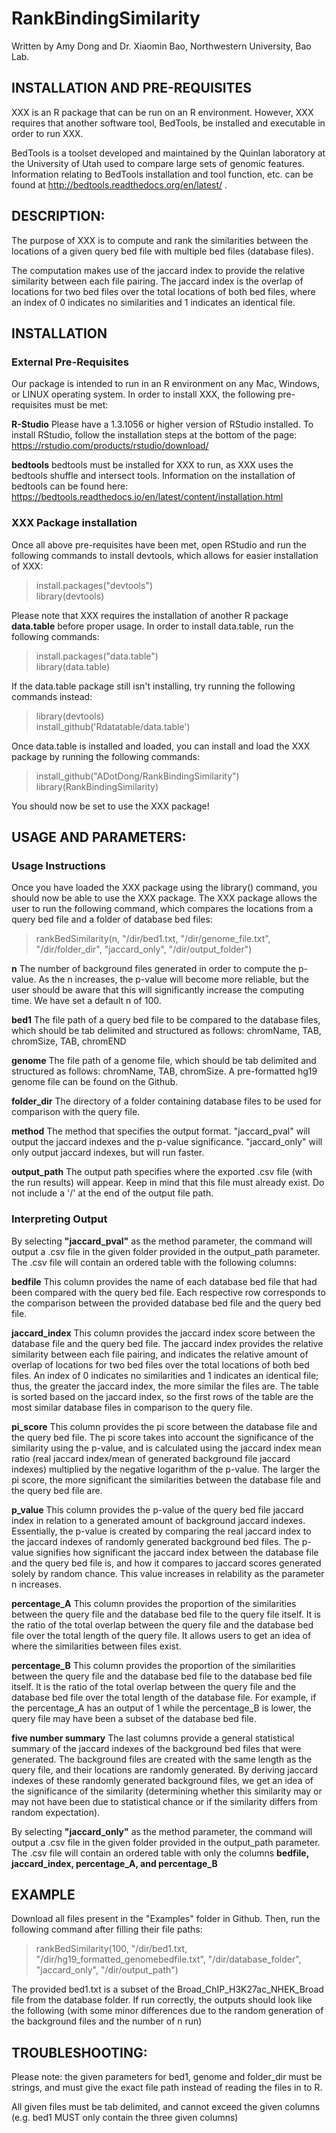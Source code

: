 # RankBindingSimilarity

Written by Amy Dong and Dr. Xiaomin Bao, Northwestern University, Bao Lab.

## INSTALLATION AND PRE-REQUISITES

XXX is an R package that can be run on an R environment. However, XXX requires that another software tool, BedTools, be installed and executable in order to run XXX.

BedTools is a toolset developed and maintained by the Quinlan laboratory at the University of Utah used to compare large sets of genomic features. Information relating to BedTools installation and tool function, etc. can be found at http://bedtools.readthedocs.org/en/latest/ .

## DESCRIPTION:

The purpose of XXX is to compute and rank the similarities between the locations of a given query bed file with multiple bed files (database files).

The computation makes use of the jaccard index to provide the relative similarity between each file pairing. The jaccard index is the overlap of locations for two bed files over the total locations of both bed files, where an index of 0 indicates no similarities and 1 indicates an identical file.

## INSTALLATION

### External Pre-Requisites

Our package is intended to run in an R environment on any Mac, Windows, or LINUX operating system. In order to install XXX, the following pre-requisites must be met:

**R-Studio** Please have a 1.3.1056 or higher version of RStudio installed. To install RStudio, follow the installation steps at the bottom of the page: https://rstudio.com/products/rstudio/download/

**bedtools** bedtools must be installed for XXX to run, as XXX uses the bedtools shuffle and intersect tools. Information on the installation of bedtools can be found here: https://bedtools.readthedocs.io/en/latest/content/installation.html

### XXX Package installation

Once all above pre-requisites have been met, open RStudio and run the following commands to install devtools, which allows for easier installation of XXX:

> install.packages("devtools")\
> library(devtools)

Please note that XXX requires the installation of another R package **data.table** before proper usage. In order to install data.table, run the following commands:

> install.packages("data.table")\
>library(data.table)

If the data.table package still isn't installing, try running the following commands instead:

> library(devtools)\
> install_github('Rdatatable/data.table')

Once data.table is installed and loaded, you can install and load the XXX package by running the following commands:

> install_github("ADotDong/RankBindingSimilarity")\
> library(RankBindingSimilarity)

You should now be set to use the XXX package!

## USAGE AND PARAMETERS:

### Usage Instructions

Once you have loaded the XXX package using the library() command, you should now be able to use the XXX package. The XXX package allows the user to run the following command, which compares the locations from a query bed file and a folder of database bed files:

> rankBedSimilarity(n, "/dir/bed1.txt, "/dir/genome_file.txt", "/dir/folder_dir", "jaccard_only", "/dir/output_folder")

**n** The number of background files generated in order to compute the p-value. As the n increases, the p-value will become more reliable, but the user should be aware that this will significantly increase the computing time. We have set a default n of 100.

**bed1** The file path of a query bed file to be compared to the database files, which should be tab delimited and structured as follows: chromName, TAB, chromSize, TAB, chromEND

**genome** The file path of a genome file, which should be tab delimited and structured as follows: chromName, TAB, chromSize. A pre-formatted hg19 genome file can be found on the Github.

**folder_dir** The directory of a folder containing database files to be used for comparison with the query file.

**method** The method that specifies the output format. "jaccard_pval" will output the jaccard indexes and the p-value significance. "jaccard_only" will only output jaccard indexes, but will run faster.

**output_path** The output path specifies where the exported .csv file (with the run results) will appear. Keep in mind that this file must already exist. Do not include a '/' at the end of the output file path.

### Interpreting Output

By selecting **"jaccard_pval"** as the method parameter, the command will output a .csv file in the given folder provided in the output_path parameter. The .csv file will contain an ordered table with the following columns:

**bedfile** This column provides the name of each database bed file that had been compared with the query bed file. Each respective row corresponds to the comparison between the provided database bed file and the query bed file.

**jaccard_index** This column provides the jaccard index score between the database file and the query bed file. The jaccard index provides the relative similarity between each file pairing, and indicates the relative amount of overlap of locations for two bed files over the total locations of both bed files. An index of 0 indicates no similarities and 1 indicates an identical file; thus, the greater the jaccard index, the more similar the files are. The table is sorted based on the jaccard index, so the first rows of the table are the most similar database files in comparison to the query file.

**pi_score** This column provides the pi score between the database file and the query bed file. The pi score takes into account the significance of the similarity using the p-value, and is calculated using the jaccard index mean ratio (real jaccard index/mean of generated background file jaccard indexes) multiplied by the negative logarithm of the p-value. The larger the pi score, the more significant the similarities between the database file and the query bed file are.

**p_value** This column provides the p-value of the query bed file jaccard index in relation to a generated amount of background jaccard indexes. Essentially, the p-value is created by comparing the real jaccard index to the jaccard indexes of randomly generated background bed files. The p-value signifies how significant the jaccard index between the database file and the query bed file is, and how it compares to jaccard scores generated solely by random chance. This value increases in relability as the parameter n increases.

**percentage_A** This column provides the proportion of the similarities between the query file and the database bed file to the query file itself. It is the ratio of the total overlap between the query file and the database bed file over the total length of the query file. It allows users to get an idea of where the similarities between files exist.

**percentage_B** This column provides the proportion of the similarities between the query file and the database bed file to the database bed file itself. It is the ratio of the total overlap between the query file and the database bed file over the total length of the database file. For example, if the percentage_A has an output of 1 while the percentage_B is lower, the query file may have been a subset of the database bed file.

**five number summary** The last columns provide a general statistical summary of the jaccard indexes of the background bed files that were generated. The background files are created with the same length as the query file, and their locations are randomly generated. By deriving jaccard indexes of these randomly generated background files, we get an idea of the significance of the similarity (determining whether this similarity may or may not have been due to statistical chance or if the similarity differs from random expectation).

By selecting **"jaccard_only"** as the method parameter, the command will output a .csv file in the given folder provided in the output_path parameter. The .csv file will contain an ordered table with only the columns **bedfile, jaccard_index, percentage_A, and percentage_B**

## EXAMPLE

Download all files present in the "Examples" folder in Github. Then, run the following command after filling their file paths:

> rankBedSimilarity(100, "/dir/bed1.txt, "/dir/hg19_formatted_genomebedfile.txt", "/dir/database_folder", "jaccard_only", "/dir/output_path")

The provided bed1.txt is a subset of the Broad_ChIP_H3K27ac_NHEK_Broad file from the database folder. If run correctly, the outputs should look like the following (with some minor differences due to the random generation of the background files and the number of n run)

## TROUBLESHOOTING:

Please note: the given parameters for bed1, genome and folder_dir must be strings, and must give the exact file path instead of reading the files in to R.

All given files must be tab delimited, and cannot exceed the given columns (e.g. bed1 MUST only contain the three given columns)
